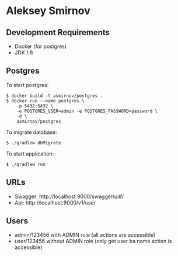 # Aleksey Smirnov

## Development Requirements
* Docker (for postgres)
* JDK 1.8

## Postgres
To start postgres:
```
$ docker build -t asmirnov/postgres .
$ docker run --name postgres \
    -p 5432:5432 \
    -e POSTGRES_USER=admin -e POSTGRES_PASSWORD=password \
    -d \
    asmirnov/postgres

```
To migrate database:
```
$ ./gradlew dbMigrate
```
To start application:
```
$ ./gradlew run
```

## URLs
* Swagger: http://localhost:9000/swagger/ui#/
* Api: http://localhost:9000/v1/user

## Users
* admin/123456 with ADMIN role (all actions are accessible)
* user/123456 without ADMIN role (only get user ba name action is accessible)